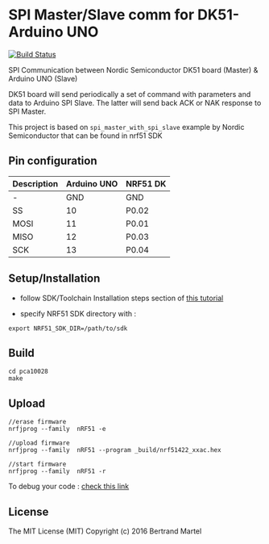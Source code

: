 # SPI Master/Slave comm for DK51-Arduino UNO

[![Build Status](https://drone.io/github.com/bertrandmartel/spi-master-slave-dk51/status.png)](https://drone.io/github.com/bertrandmartel/spi-master-slave-dk51/latest)

SPI Communication between Nordic Semiconductor DK51 board (Master) & Arduino UNO (Slave)

DK51 board will send periodically a set of command with parameters and data to Arduino SPI Slave. The latter will send back ACK or NAK response to SPI Master.

This project is based on `spi_master_with_spi_slave` example by Nordic Semiconductor that can be found in nrf51 SDK

## Pin configuration

| Description     | Arduino UNO | NRF51 DK |
|------|-------------|----------|
| -    |   GND       |  GND     | 
| SS   |   10        |  P0.02   |
| MOSI |   11        |  P0.01   |
| MISO |   12        |  P0.03   |
| SCK  |   13        |  P0.04   |

## Setup/Installation

* follow SDK/Toolchain Installation steps section of <a href="https://gist.github.com/bertrandmartel/a38315c5fe79ec5c8c6a9ed90b8df260#installation-steps">this tutorial</a>

* specify NRF51 SDK directory with :

```
export NRF51_SDK_DIR=/path/to/sdk
```

## Build

```
cd pca10028
make
```

## Upload

```
//erase firmware
nrfjprog --family  nRF51 -e

//upload firmware
nrfjprog --family  nRF51 --program _build/nrf51422_xxac.hex

//start firmware
nrfjprog --family  nRF51 -r
```

To debug your code : <a href="https://gist.github.com/bertrandmartel/a38315c5fe79ec5c8c6a9ed90b8df260#debug-your-code">check this link</a>

## License

The MIT License (MIT) Copyright (c) 2016 Bertrand Martel
